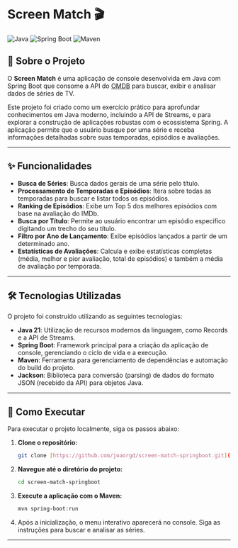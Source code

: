 # Screen Match 🎬

![Java](https://img.shields.io/badge/Java-21-blue.svg)
![Spring Boot](https://img.shields.io/badge/Spring_Boot-3.x-brightgreen.svg)
![Maven](https://img.shields.io/badge/Maven-4.0-red.svg)

## 📖 Sobre o Projeto

O **Screen Match** é uma aplicação de console desenvolvida em Java com Spring Boot que consome a API do [OMDB](https://www.omdbapi.com/) para buscar, exibir e analisar dados de séries de TV.

Este projeto foi criado como um exercício prático para aprofundar conhecimentos em Java moderno, incluindo a API de Streams, e para explorar a construção de aplicações robustas com o ecossistema Spring. A aplicação permite que o usuário busque por uma série e receba informações detalhadas sobre suas temporadas, episódios e avaliações.

---

## ✨ Funcionalidades

-   **Busca de Séries**: Busca dados gerais de uma série pelo título.
-   **Processamento de Temporadas e Episódios**: Itera sobre todas as temporadas para buscar e listar todos os episódios.
-   **Ranking de Episódios**: Exibe um Top 5 dos melhores episódios com base na avaliação do IMDb.
-   **Busca por Título**: Permite ao usuário encontrar um episódio específico digitando um trecho do seu título.
-   **Filtro por Ano de Lançamento**: Exibe episódios lançados a partir de um determinado ano.
-   **Estatísticas de Avaliações**: Calcula e exibe estatísticas completas (média, melhor e pior avaliação, total de episódios) e também a média de avaliação por temporada.

---

## 🛠️ Tecnologias Utilizadas

O projeto foi construído utilizando as seguintes tecnologias:

-   **Java 21**: Utilização de recursos modernos da linguagem, como Records e a API de Streams.
-   **Spring Boot**: Framework principal para a criação da aplicação de console, gerenciando o ciclo de vida e a execução.
-   **Maven**: Ferramenta para gerenciamento de dependências e automação do build do projeto.
-   **Jackson**: Biblioteca para conversão (parsing) de dados do formato JSON (recebido da API) para objetos Java.

---

## 🚀 Como Executar

Para executar o projeto localmente, siga os passos abaixo:

1.  **Clone o repositório:**
    ```bash
    git clone [https://github.com/joaorgd/screen-match-springboot.git](https://github.com/joaorgd/screen-match-springboot.git)
    ```

2.  **Navegue até o diretório do projeto:**
    ```bash
    cd screen-match-springboot
    ```

3.  **Execute a aplicação com o Maven:**
    ```bash
    mvn spring-boot:run
    ```

4.  Após a inicialização, o menu interativo aparecerá no console. Siga as instruções para buscar e analisar as séries.

---

